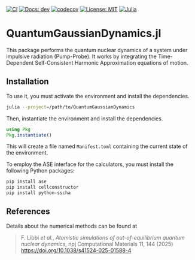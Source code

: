 [![CI](https://github.com/NonequilibriumQuantumGaussianDynamics/QuantumGaussianDynamics.jl/actions/workflows/main.yml/badge.svg)](https://github.com/NonequilibriumQuantumGaussianDynamics/QuantumGaussianDynamics.jl/actions/workflows/main.yml)
[![Docs: dev](https://img.shields.io/badge/docs-dev-blue.svg)](https://NonequilibriumQuantumGaussianDynamics.github.io/QuantumGaussianDynamics.jl/dev/)
[![codecov](https://codecov.io/gh/NonequilibriumQuantumGaussianDynamics/QuantumGaussianDynamics.jl/branch/main/graph/badge.svg)](https://codecov.io/gh/NonequilibriumQuantumGaussianDynamics/QuantumGaussianDynamics.jl)
[![License: MIT](https://img.shields.io/badge/License-MIT-yellow.svg)](LICENSE)
[![Julia](https://img.shields.io/badge/Julia-1.10%20|%201.11-9558B2)](https://julialang.org/downloads/)

# QuantumGaussianDynamics.jl

This package performs the quantum nuclear dynamics of a system under impulsive radiation (Pump-Probe).
It works by integrating the Time-Dependent Self-Consistent Harmonic Approximation equations of motion.

## Installation
To use it, you must activate the environment and install the dependencies.

```bash
julia --project=/path/to/QuantumGaussianDynamics
```

Then, instantiate the environment and install the dependencies.

```julia
using Pkg
Pkg.instantiate()
```

This will create a file named ``Manifest.toml`` containing the current state of the environment.

To employ the ASE interface for the calculators, you must install the following Python packages:
```bash
pip install ase
pip install cellconstructor
pip install python-sscha
````

## References

Details about the numerical methods can be found at 
> F. Libbi *et al.*, *Atomistic simulations of out-of-equilibrium quantum nuclear dynamics*, npj Computational Materials  11, 144 (2025) https://doi.org/10.1038/s41524-025-01588-4

